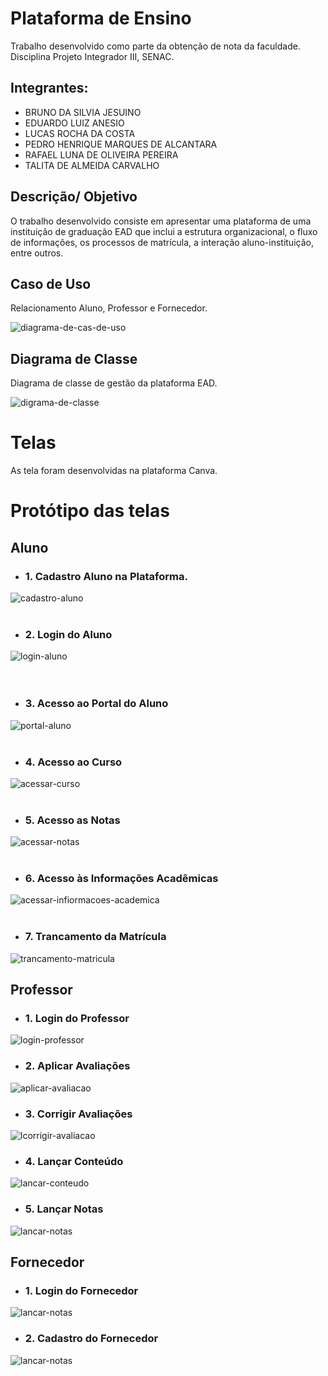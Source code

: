 # Plataforma de Ensino
Trabalho desenvolvido como parte da obtenção de nota da faculdade. Disciplina Projeto Integrador III, SENAC.

## Integrantes:
- BRUNO DA SILVIA JESUINO
- EDUARDO LUIZ ANESIO 
- LUCAS ROCHA DA COSTA 
- PEDRO HENRIQUE MARQUES DE ALCANTARA 
- RAFAEL LUNA DE OLIVEIRA PEREIRA 
- TALITA DE ALMEIDA CARVALHO 

## Descrição/ Objetivo
O trabalho desenvolvido consiste em apresentar uma plataforma de uma instituição de graduação EAD que inclui a estrutura organizacional, o fluxo de informações, os processos de matrícula, a interação aluno-instituição, entre outros. 

## Caso de Uso
Relacionamento Aluno, Professor e Fornecedor.

![diagrama-de-cas-de-uso](/assets/images/diagrama_de_caso_de_uso.png)

## Diagrama de Classe
Diagrama de classe de gestão da plataforma EAD.

![digrama-de-classe](/assets/images/diagrama_de_classe.png)

# Telas
As tela foram desenvolvidas na plataforma Canva.

# Protótipo das telas
## Aluno
- ### 1. Cadastro Aluno na Plataforma.
![cadastro-aluno](/assets/images/1.cadastro-aluno-na-plataforma.jpeg)
<br/>
<br/>
- ### 2. Login do Aluno
![login-aluno](/assets/images/2.login-aluno.jpeg)
<br/>
<br/>
<br/>
- ### 3. Acesso ao Portal do Aluno
![portal-aluno](/assets/images/3.portal-aluno.jpeg)
<br/>
<br/>
- ### 4. Acesso ao Curso
![acessar-curso](/assets/images/4.acessar-curso.jpeg)
<br/>
<br/>
- ### 5. Acesso as Notas
![acessar-notas](/assets/images/5.acessar-notas.jpeg)
<br/>
<br/>
- ### 6. Acesso às Informações Acadêmicas
![acessar-infiormacoes-academica](/assets/images/6.informacoes-academicas.jpeg)
<br/>
<br/>
- ### 7. Trancamento da Matrícula
![trancamento-matricula](assets/images/7.trancar-matricula.jpeg)


## Professor
- ### 1. Login do Professor
![login-professor](assets/images/8.login-professor.jpeg)

- ### 2. Aplicar Avaliações
![aplicar-avaliacao](assets/images/9.aplicar-avaliacao.jpeg)

- ### 3. Corrigir Avaliações
![lcorrigir-avaliacao](assets/images/10.corrigir-avaliacao.jpeg)

- ### 4. Lançar Conteúdo
![lancar-conteudo](assets/images/11.lancar-conteudo.jpeg)

- ### 5. Lançar Notas
![lancar-notas](assets/images/12.lancar-notas.jpeg)

## Fornecedor
- ### 1. Login do Fornecedor
![lancar-notas](assets/images/13.login%20fornecedor.jpeg)

- ### 2. Cadastro do Fornecedor
![lancar-notas](assets/images/14.cadatro-fornecedor.jpeg)